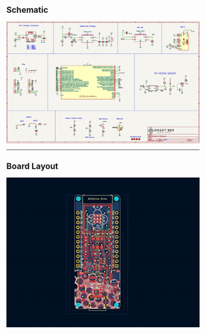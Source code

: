 ## Schematic
![alt text](https://github.com/strid3r21/BeeMotionS3/blob/main/Schematics/Schematic_v3.png?raw=true)

_____

## Board Layout

![alt text](https://github.com/strid3r21/BeeMotionS3/blob/main/Schematics/Board-Layout.jpg?raw=true)
